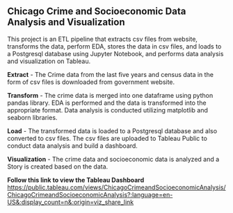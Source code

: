 ## Chicago Crime and Socioeconomic Data Analysis and Visualization

This project is an ETL pipeline that extracts csv files from website, transforms the data, perform EDA, stores the data in csv files, and loads to a Postgresql database using Jupyter Notebook, and performs data analysis and visualization on Tableau. 

**Extract** - 
The Crime data from the last five years and census data in the form of csv files is downloaded from government website. 

**Transform** - 
The crime data is merged into one dataframe using python pandas library. EDA is performed and the data is transformed into the appropriate format. Data analysis is conducted utilizing matplotlib and seaborn libraries.

**Load** -
The transformed data is loaded to a Postgresql database and also converted to csv files. The csv files are uploaded to Tableau Public to conduct data analysis and build a dashboard.

**Visualization** -
The crime data and socioeconomic data is analyzed and a Story is created based on the data.

**Follow this link to view the Tableau Dashboard**
https://public.tableau.com/views/ChicagoCrimeandSocioeconomicAnalysis/ChicagoCrimeandSocioeconomicAnalysis?:language=en-US&:display_count=n&:origin=viz_share_link


